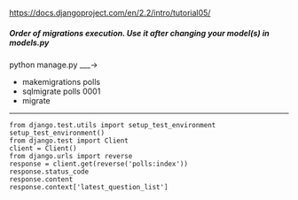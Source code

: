 https://docs.djangoproject.com/en/2.2/intro/tutorial05/


##### Order of migrations execution. Use it after changing your model(s) in models.py
python manage.py ___->
- makemigrations polls
- sqlmigrate polls 0001
- migrate

---

```
from django.test.utils import setup_test_environment
setup_test_environment()
from django.test import Client
client = Client()
from django.urls import reverse
response = client.get(reverse('polls:index'))
response.status_code
response.content
response.context['latest_question_list']
```